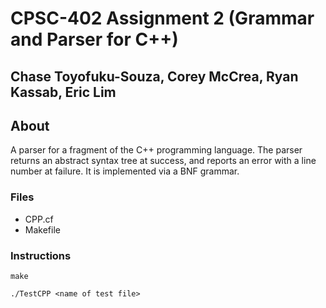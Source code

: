 # CPSC-402 Assignment 2 (Grammar and Parser for C++)
## Chase Toyofuku-Souza, Corey McCrea, Ryan Kassab, Eric Lim
## About
A parser for a fragment of the C++ programming language. The parser returns an abstract syntax tree at success, and reports an error with a line number at failure. It is implemented via a BNF grammar.

### Files
- CPP.cf
- Makefile

### Instructions
```
make
```

```
./TestCPP <name of test file>
```
